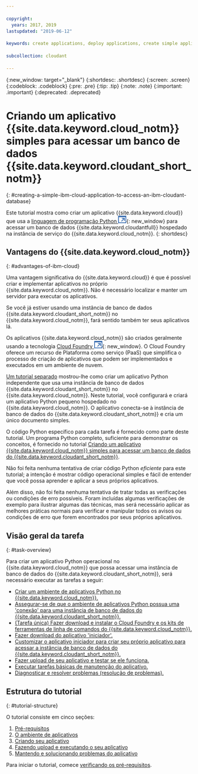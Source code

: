 ```yaml
---

copyright:
  years: 2017, 2019
lastupdated: "2019-06-12"

keywords: create applications, deploy applications, create simple application

subcollection: cloudant

---
```


{:new_window: target="_blank"}
{:shortdesc: .shortdesc}
{:screen: .screen}
{:codeblock: .codeblock}
{:pre: .pre}
{:tip: .tip}
{:note: .note}
{:important: .important}
{:deprecated: .deprecated}

<!-- Acrolinx: 2017-05-10 -->

# Criando um aplicativo {{site.data.keyword.cloud_notm}} simples para acessar um banco de dados {{site.data.keyword.cloudant_short_notm}}
{: #creating-a-simple-ibm-cloud-application-to-access-an-ibm-cloudant-database}

Este tutorial mostra como criar um aplicativo {{site.data.keyword.cloud}} que usa a
[linguagem de programação Python ![Ícone de link externo](../images/launch-glyph.svg "Ícone de link externo")](https://www.python.org/){: new_window} para
acessar um banco de dados {{site.data.keyword.cloudantfull}}
hospedado na instância de serviço do {{site.data.keyword.cloud_notm}}.
{: shortdesc}

## Vantagens do {{site.data.keyword.cloud_notm}}
{: #advantages-of-ibm-cloud}

Uma vantagem significativa do {{site.data.keyword.cloud}} é que é possível criar e implementar aplicativos no
próprio {{site.data.keyword.cloud_notm}}.
Não é necessário localizar e manter um servidor para executar os aplicativos.

Se você já estiver usando uma instância de banco de dados {{site.data.keyword.cloudant_short_notm}} no {{site.data.keyword.cloud_notm}}, fará sentido também ter seus aplicativos lá.

Os aplicativos {{site.data.keyword.cloud_notm}} são criados geralmente usando
a tecnologia [Cloud Foundry ![Ícone de link externo](../images/launch-glyph.svg "Ícone de link externo")](https://en.wikipedia.org/wiki/Cloud_Foundry){: new_window}.
O Cloud Foundry oferece um recurso de Plataforma como serviço (PaaS)
que simplifica o processo de criação de aplicativos que podem ser implementados e executados
em um ambiente de nuvem.

[Um tutorial separado](/docs/services/Cloudant?topic=cloudant-creating-and-populating-a-simple-ibm-cloudant-database-on-ibm-cloud#creating-and-populating-a-simple-ibm-cloudant-database-on-ibm-cloud) mostrou-lhe como criar um aplicativo Python independente que usa uma instância de banco de dados {{site.data.keyword.cloudant_short_notm}} no {{site.data.keyword.cloud_notm}}.
Neste tutorial,
você configurará e criará um aplicativo Python pequeno hospedado no {{site.data.keyword.cloud_notm}}.
O aplicativo conecta-se à instância de banco de dados do {{site.data.keyword.cloudant_short_notm}}
e cria um único
documento simples.

O código Python específico para cada tarefa é fornecido como parte deste tutorial.
Um programa Python completo, suficiente para demonstrar os conceitos, é fornecido no tutorial [Criando um aplicativo {{site.data.keyword.cloud_notm}} simples para acessar um banco de dados do {{site.data.keyword.cloudant_short_notm}}](/docs/services/Cloudant?topic=cloudant-creating-a-simple-ibm-cloud-application-to-access-an-ibm-cloudant-database-the-code#complete-python-program).

Não foi feita nenhuma tentativa de criar código Python _eficiente_ para este tutorial;
a intenção é mostrar código operacional simples e fácil de entender
que você possa aprender e aplicar a seus próprios aplicativos.

Além disso,
não foi feita nenhuma tentativa de tratar todas as verificações ou condições de erro possíveis.
Foram incluídas algumas verificações de exemplo para ilustrar algumas das técnicas,
mas será necessário aplicar as melhores práticas normais para verificar e manipular todos os
avisos ou condições de erro que forem encontrados por seus próprios aplicativos.

## Visão geral da tarefa
{: #task-overview}

Para criar um aplicativo Python operacional no {{site.data.keyword.cloud_notm}}
que possa acessar uma instância de banco de dados do {{site.data.keyword.cloudant_short_notm}},
será necessário executar as tarefas a seguir:

-   [Criar um ambiente de aplicativos Python no {{site.data.keyword.cloud_notm}}.](/docs/services/Cloudant?topic=cloudant-creating-a-simple-ibm-cloud-application-to-access-an-ibm-cloudant-database-the-application-environment#creating-an-ibm-cloud-application-environment)
-   [Assegurar-se de que o ambiente de aplicativos Python possua uma 'conexão' para uma instância de banco de dados do {{site.data.keyword.cloudant_short_notm}}.](/docs/services/Cloudant?topic=cloudant-creating-a-simple-ibm-cloud-application-to-access-an-ibm-cloudant-database-the-application-environment#connecting-ibm-cloud-applications-and-services)
-   [(Tarefa única) Fazer download e instalar o Cloud Foundry e os kits de ferramentas de linha de comandos do {{site.data.keyword.cloud_notm}}.](/docs/services/Cloudant?topic=cloudant-creating-a-simple-ibm-cloud-application-to-access-an-ibm-cloudant-database-the-application-environment#the-cloud-foundry-and-ibm-cloud-command-toolkits)
-   [Fazer download do aplicativo 'iniciador'.](/docs/services/Cloudant?topic=cloudant-creating-a-simple-ibm-cloud-application-to-access-an-ibm-cloudant-database-the-application-environment#the-starter-application)
-   [Customizar o aplicativo iniciador para criar seu próprio aplicativo para acessar a instância de banco de dados do {{site.data.keyword.cloudant_short_notm}}.](/docs/services/Cloudant?topic=cloudant-creating-a-simple-ibm-cloud-application-to-access-an-ibm-cloudant-database-the-code#the-application-code)
-   [Fazer upload de seu aplicativo e testar se ele funciona.](/docs/services/Cloudant?topic=cloudant-creating-a-simple-ibm-cloud-application-to-access-an-ibm-cloudant-database-uploading-the-application#uploading-the-application)
-   [Executar tarefas básicas de manutenção do aplicativo.](/docs/services/Cloudant?topic=cloudant-creating-a-simple-ibm-cloud-application-to-access-an-ibm-cloudant-database-maintaining-and-troubleshooting#creating-a-simple-ibm-cloud-application-to-access-an-ibm-cloudant-database-maintaining-and-troubleshooting)
-   [Diagnosticar e resolver problemas (resolução de problemas).](/docs/services/Cloudant?topic=cloudant-creating-a-simple-ibm-cloud-application-to-access-an-ibm-cloudant-database-maintaining-and-troubleshooting#diagnosing-and-resolving-problems)

## Estrutura do tutorial
{: #tutorial-structure}

O tutorial consiste em cinco seções:

1.  [Pré-requisitos](/docs/services/Cloudant?topic=cloudant-creating-a-simple-ibm-cloud-application-to-access-an-ibm-cloudant-database-prerequisites#creating-a-simple-ibm-cloud-application-to-access-an-ibm-cloudant-database-prerequisites)
2.  [O ambiente de aplicativos](/docs/services/Cloudant?topic=cloudant-creating-a-simple-ibm-cloud-application-to-access-an-ibm-cloudant-database-the-application-environment#creating-a-simple-ibm-cloud-application-to-access-an-ibm-cloudant-database-the-application-environment)
3.  [Criando seu aplicativo](/docs/services/Cloudant?topic=cloudant-creating-a-simple-ibm-cloud-application-to-access-an-ibm-cloudant-database-the-code#creating-a-simple-ibm-cloud-application-to-access-an-ibm-cloudant-database-the-code)
4.  [Fazendo upload e executando o seu aplicativo](/docs/services/Cloudant?topic=cloudant-creating-a-simple-ibm-cloud-application-to-access-an-ibm-cloudant-database-uploading-the-application#creating-a-simple-ibm-cloud-application-to-access-an-ibm-cloudant-database-uploading-the-application)
5.  [Mantendo e solucionando problemas do aplicativo](/docs/services/Cloudant?topic=cloudant-creating-a-simple-ibm-cloud-application-to-access-an-ibm-cloudant-database-maintaining-and-troubleshooting#creating-a-simple-ibm-cloud-application-to-access-an-ibm-cloudant-database-maintaining-and-troubleshooting)

Para iniciar o tutorial,
comece [verificando os pré-requisitos](/docs/services/Cloudant?topic=cloudant-creating-a-simple-ibm-cloud-application-to-access-an-ibm-cloudant-database-prerequisites#creating-a-simple-ibm-cloud-application-to-access-an-ibm-cloudant-database-prerequisites).
